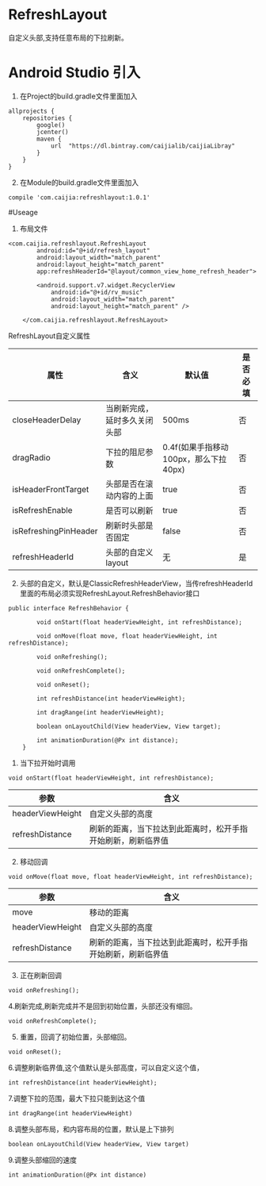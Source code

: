 # RefreshLayout
自定义头部,支持任意布局的下拉刷新。

# Android Studio 引入
1. 在Project的build.gradle文件里面加入
```
allprojects {
    repositories {
        google()
        jcenter()
        maven {
            url  "https://dl.bintray.com/caijialib/caijiaLibray"
        }
    }
}
```

2. 在Module的build.gradle文件里面加入
```
compile 'com.caijia:refreshlayout:1.0.1'
```
#Useage
1. 布局文件
```
<com.caijia.refreshlayout.RefreshLayout
        android:id="@+id/refresh_layout"
        android:layout_width="match_parent"
        android:layout_height="match_parent"
        app:refreshHeaderId="@layout/common_view_home_refresh_header">

        <android.support.v7.widget.RecyclerView
            android:id="@+id/rv_music"
            android:layout_width="match_parent"
            android:layout_height="match_parent" />

    </com.caijia.refreshlayout.RefreshLayout>
```

RefreshLayout自定义属性


属性 | 含义 | 默认值 | 是否必填
--- | --- | --- | --- 
closeHeaderDelay | 当刷新完成，延时多久关闭头部 | 500ms | 否
dragRadio | 下拉的阻尼参数 | 0.4f(如果手指移动100px，那么下拉40px) | 否
isHeaderFrontTarget | 头部是否在滚动内容的上面 | true | 否
isRefreshEnable | 是否可以刷新 | true | 否
isRefreshingPinHeader | 刷新时头部是否固定 | false | 否
refreshHeaderId | 头部的自定义layout | 无 | 是


2. 头部的自定义，默认是ClassicRefreshHeaderView，当传refreshHeaderId里面的布局必须实现RefreshLayout.RefreshBehavior接口
```
public interface RefreshBehavior {

        void onStart(float headerViewHeight, int refreshDistance);

        void onMove(float move, float headerViewHeight, int refreshDistance);

        void onRefreshing();

        void onRefreshComplete();

        void onReset();

        int refreshDistance(int headerViewHeight);

        int dragRange(int headerViewHeight);

        boolean onLayoutChild(View headerView, View target);

        int animationDuration(@Px int distance);
    }
```

1. 当下拉开始时调用
```
void onStart(float headerViewHeight, int refreshDistance);
```

参数 | 含义
--- | ---
headerViewHeight | 自定义头部的高度
refreshDistance  | 刷新的距离，当下拉达到此距离时，松开手指开始刷新，刷新临界值


2. 移动回调

```
void onMove(float move, float headerViewHeight, int refreshDistance);
```

参数 | 含义
--- | ---
move | 移动的距离
headerViewHeight | 自定义头部的高度
refreshDistance  | 刷新的距离，当下拉达到此距离时，松开手指开始刷新，刷新临界值

3. 正在刷新回调

```
void onRefreshing();
```

4.刷新完成,刷新完成并不是回到初始位置，头部还没有缩回。
```
void onRefreshComplete();
```
5. 重置，回调了初始位置，头部缩回。
```
void onReset();
```

6.调整刷新临界值,这个值默认是头部高度，可以自定义这个值，
```
int refreshDistance(int headerViewHeight);
```

7.调整下拉的范围，最大下拉只能到达这个值
```
int dragRange(int headerViewHeight)
```

8.调整头部布局，和内容布局的位置，默认是上下排列
```
boolean onLayoutChild(View headerView, View target)
```

9.调整头部缩回的速度
```
int animationDuration(@Px int distance)
```
